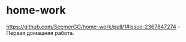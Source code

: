 # home-work
https://github.com/SeemerGG/home-work/pull/1#issue-2367847274 - Первая домашняя работа.
